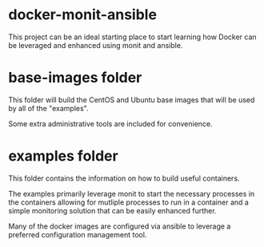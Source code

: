 docker-monit-ansible
=====================================
This project can be an ideal starting place to start learning how Docker can be leveraged and enhanced using monit and ansible.


base-images folder
===================
This folder will build the CentOS and Ubuntu base images that will be used by all of the "examples".  

Some extra administrative tools are included for convenience. 


examples folder
===================
This folder contains the information on how to build useful containers.

The examples primarily leverage monit to start the necessary processes in the containers allowing for mutliple processes to run in a container and a simple monitoring solution that can be easily enhanced further.

Many of the docker images are configured via ansible to leverage a preferred configuration management tool.
